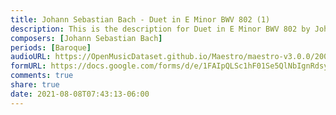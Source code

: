 ```yaml
---
title: Johann Sebastian Bach - Duet in E Minor BWV 802 (1)
description: This is the description for Duet in E Minor BWV 802 by Johann Sebastian Bach
composers: [Johann Sebastian Bach]
periods: [Baroque]
audioURL: https://OpenMusicDataset.github.io/Maestro/maestro-v3.0.0/2009/MIDI-Unprocessed_06_R1_2009_03-07_ORIG_MID--AUDIO_06_R1_2009_06_R1_2009_03_WAV.midi
formURL: https://docs.google.com/forms/d/e/1FAIpQLSc1hF01Se5QlNbIgnRdsy-nTuvW8xwAnxKT-RNmhQrKriRpYQ/viewform
comments: true
share: true
date: 2021-08-08T07:43:13-06:00
---
```

